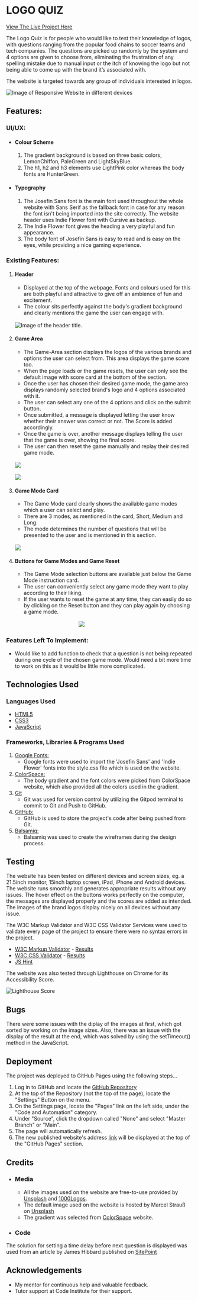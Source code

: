 # LOGO QUIZ

[View The Live Project Here](https://farrukh-ahm.github.io/Logo-Quiz/)

The Logo Quiz is for people who would like to test their knowledge of logos, with questions ranging from the popular food chains to soccer teams and tech companies. The questions are picked up randomly by the system and 4 options are given to choose from, eliminating the frustration of any spelling mistake due to manual input or the itch of knowing the logo but not being able to come up with the brand it’s associated with.

The website is targeted towards any group of individuals interested in logos. 


![Image of Responsive Website in different devices](./assets/readme-file-images/responsive-web.PNG)

## Features:

   ### UI/UX:

   - #### Colour Scheme
      1. The gradient background is based on three basic colors, LemonChiffon, PaleGreen and LightSkyBlue.
      2. The h1, h2 and h3 elements use LightPink color whereas the body fonts are HunterGreen.

   - #### Typography
      1.  The Josefin Sans font is the main font used throughout the whole website with Sans Serif as the fallback font in case for any reason the font isn't being imported into the site correctly. The website header uses Indie Flower font with Cursive as backup.
      2. The Indie Flower font gives the heading a very playful and fun appearance.
      3. The body font of Josefin Sans is easy to read and is easy on the eyes, while providing a nice gaming experience. 
   
   ### Existing Features:

   1. #### Header
    
       -   Displayed at the top of the webpage. Fonts and colours used for this are both playful and attractive to give off an ambience of fun and excitement.
       -   The colour sits perfectly against the body's gradient background and clearly mentions the game the user can engage with.

        <br>
        <img src="./assets/readme-file-images/header.PNG" alt="Image of the header title.">
        <br>

   2. #### Game Area
    
       - The Game-Area section displays the logos of the various brands and options the user can select from. This area displays the game score too.
       - When the page loads or the game resets, the user can only see the default image with score card at the bottom of the section.
       - Once the user has chosen their desired game mode, the game area displays randomly selected brand's logo and 4 options associated with it.
       - The user can select any one of the 4 options and click on the submit button.
       - Once submitted, a message is displayed letting the user know whether their answer was correct or not. The Score is added accordingly.
       - Once the game is over, another message displays telling the user that the game is over, showing the final score.
       - The user can then reset the game manually and replay their desired game mode.

        <br>
        <img src="./assets/readme-file-images/Game-Area-1.PNG">
        <br>
        <br>
        <img src="./assets/readme-file-images/Game-area-2.PNG">
        <br>

   3. #### Game Mode Card

        - The Game Mode card clearly shows the available game modes which a user can select and play.
        - There are 3 modes, as mentioned in the card, Short, Medium and Long.
        - The mode determines the number of questions that will be presented to the user and is mentioned in this section.

        <br>
        <img src="./assets/readme-file-images/Game-Modes.PNG">
        <br>

   4. #### Buttons for Game Modes and Game Reset

        - The Game Mode selection buttons are available just below the Game Mode instruction card.
        - The user can conveniently select any game mode they want to play according to their liking.
        - If the user wants to reset the game at any time, they can easily do so by clicking on the Reset button and they can play again by choosing a game mode.
        <br>
        &emsp;&emsp;&emsp;&emsp;&emsp;&emsp;&emsp;&emsp;&emsp;&emsp;&emsp;&emsp;  <img src="./assets/readme-file-images/game-modes-and-reset.PNG">
        <br>
    
   ### Features Left To Implement:
- Would like to add function to check that a question is not being repeated during one cycle of the chosen game mode. Would need a bit more time to work on this as it would be little more complicated. 


## Technologies Used

### Languages Used

-   [HTML5](https://en.wikipedia.org/wiki/HTML5)
-   [CSS3](https://en.wikipedia.org/wiki/Cascading_Style_Sheets)
-   [JavaScript](https://en.wikipedia.org/wiki/JavaScript)

### Frameworks, Libraries & Programs Used

1. [Google Fonts:](https://fonts.google.com/)
    - Google fonts were used to import the 'Josefin Sans' and 'Indie Flower' fonts into the style.css file which is used on the website.
2. [ColorSpace:](https://mycolor.space/)
    - The body gradient and the font colors were picked from ColorSpace website, which also provided all the colors used in the gradient.
3. [Git](https://git-scm.com/)
    - Git was used for version control by utilizing the Gitpod terminal to commit to Git and Push to GitHub.
4. [GitHub:](https://github.com/)
    - GitHub is used to store the project's code after being pushed from Git.
5. [Balsamiq:](https://balsamiq.com/)
    - Balsamiq was used to create the wireframes during the design process.

## Testing
The website has been tested on different devices and screen sizes, eg. a 21.5inch monitor, 15inch laptop screen, iPad, iPhone and Android devices. The website runs smoothly and generates appropriate results without any issues. The hover effect on the buttons works perfectly on the computer, the messages are displayed properly and the scores are added as intended. The images of the brand logos display nicely on all devices without any issue.

The W3C Markup Validator and W3C CSS Validator Services were used to validate every page of the project to ensure there were no syntax errors in the project.

-   [W3C Markup Validator](https://validator.w3.org/#validate_by_input) - [Results](https://validator.w3.org/nu/?doc=https%3A%2F%2Ffarrukh-ahm.github.io%2FLogo-Quiz%2F)
-   [W3C CSS Validator](https://jigsaw.w3.org/css-validator/#validate_by_input) - [Results](https://jigsaw.w3.org/css-validator/validator?uri=https%3A%2F%2Ffarrukh-ahm.github.io%2FLogo-Quiz%2F&profile=css3svg&usermedium=all&warning=1&vextwarning=&lang=en)
-   [JS Hint](https://jshint.com/)

The website was also tested through Lighthouse on Chrome for its Accessibility Score.<br>

![Lighthouse Score](./assets/readme-file-images/lighthouse.PNG)

## Bugs
There were some issues with the diplay of the images at first, which got sorted by working on the image sizes. Also, there was an issue with the display of the result at the end, which was solved by using the setTimeout() method in the JavaScript.

## Deployment
The project was deployed to GitHub Pages using the following steps...

1. Log in to GitHub and locate the [GitHub Repository](https://github.com/farrukh-ahm/logo-quiz.git)
2. At the top of the Repository (not the top of the page), locate the "Settings" Button on the menu.
3. On the Settings page, locate the "Pages" link on the left side, under the "Code and Automation" category. 
4. Under "Source", click the dropdown called "None" and select "Master Branch" or "Main".
5. The page will automatically refresh.
6. The new published website's address [link](https://farrukh-ahm.github.io/Logo-Quiz/) will be displayed at the top of the "GitHub Pages" section.

## Credits

* ### Media

    - All the images used on the website are free-to-use provided by [Unsplash](https://unsplash.com/) and [1000Logos](https://1000logos.net/).
    - The default image used on the website is hosted by Marcel Strauß on [Unsplash](https://unsplash.com/)
    - The gradient was selected from [ColorSpace](https://mycolor.space/gradient3) website.

* ### Code

The solution for setting a time delay before next question is displayed was used from an article by James Hibbard published on [SitePoint](https://www.sitepoint.com/delay-sleep-pause-wait/) 

## Acknowledgements

- My mentor for continuous help and valuable feedback.
- Tutor support at Code Institute for their support.
